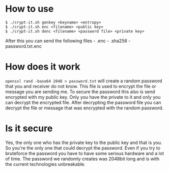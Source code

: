 # How to use

    $ ./crypt-it.sh genkey <keyname> <entropy>
    $ ./crypt-it.sh enc <filename> <public key>
    $ ./crypt-it.sh denc <filename> <password file> <private key>

After this you can send the following files
    - <file>.enc
    - <file>.sha256
    - password.txt.enc

# How does it work
`openssl rand -base64 2048 > password.txt` will create a random password that you and receiver do not know. This file is used to encrypt the file or message you are sending me. To secure the password this also is send encrypted with my public key. Only you have the private to it and only you can decrypt the encrypted file. After decrypting the password file you can decrypt the file or message that was encrypted with the random password.

# Is it secure
Yes, the only one who has the private key to the public key and that is you. So you're the only one that could decrypt the password. Even if you try to bruteforce the password you have to have some serious hardware and a lot of time. The password we randomly creates was 2048bit long and is with the current technologies unbreakable.
